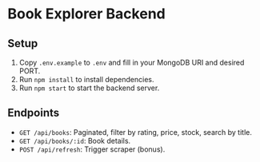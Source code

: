 # Book Explorer Backend

## Setup
1. Copy `.env.example` to `.env` and fill in your MongoDB URI and desired PORT.
2. Run `npm install` to install dependencies.
3. Run `npm start` to start the backend server.

## Endpoints
- `GET /api/books`: Paginated, filter by rating, price, stock, search by title.
- `GET /api/books/:id`: Book details.
- `POST /api/refresh`: Trigger scraper (bonus).
